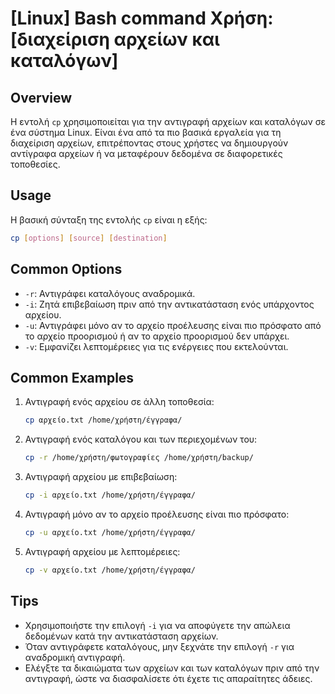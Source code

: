 # [Linux] Bash command Χρήση: [διαχείριση αρχείων και καταλόγων]

## Overview
Η εντολή `cp` χρησιμοποιείται για την αντιγραφή αρχείων και καταλόγων σε ένα σύστημα Linux. Είναι ένα από τα πιο βασικά εργαλεία για τη διαχείριση αρχείων, επιτρέποντας στους χρήστες να δημιουργούν αντίγραφα αρχείων ή να μεταφέρουν δεδομένα σε διαφορετικές τοποθεσίες.

## Usage
Η βασική σύνταξη της εντολής `cp` είναι η εξής:

```bash
cp [options] [source] [destination]
```

## Common Options
- `-r`: Αντιγράφει καταλόγους αναδρομικά.
- `-i`: Ζητά επιβεβαίωση πριν από την αντικατάσταση ενός υπάρχοντος αρχείου.
- `-u`: Αντιγράφει μόνο αν το αρχείο προέλευσης είναι πιο πρόσφατο από το αρχείο προορισμού ή αν το αρχείο προορισμού δεν υπάρχει.
- `-v`: Εμφανίζει λεπτομέρειες για τις ενέργειες που εκτελούνται.

## Common Examples
1. Αντιγραφή ενός αρχείου σε άλλη τοποθεσία:
   ```bash
   cp αρχείο.txt /home/χρήστη/έγγραφα/
   ```

2. Αντιγραφή ενός καταλόγου και των περιεχομένων του:
   ```bash
   cp -r /home/χρήστη/φωτογραφίες /home/χρήστη/backup/
   ```

3. Αντιγραφή αρχείου με επιβεβαίωση:
   ```bash
   cp -i αρχείο.txt /home/χρήστη/έγγραφα/
   ```

4. Αντιγραφή μόνο αν το αρχείο προέλευσης είναι πιο πρόσφατο:
   ```bash
   cp -u αρχείο.txt /home/χρήστη/έγγραφα/
   ```

5. Αντιγραφή αρχείου με λεπτομέρειες:
   ```bash
   cp -v αρχείο.txt /home/χρήστη/έγγραφα/
   ```

## Tips
- Χρησιμοποιήστε την επιλογή `-i` για να αποφύγετε την απώλεια δεδομένων κατά την αντικατάσταση αρχείων.
- Όταν αντιγράφετε καταλόγους, μην ξεχνάτε την επιλογή `-r` για αναδρομική αντιγραφή.
- Ελέγξτε τα δικαιώματα των αρχείων και των καταλόγων πριν από την αντιγραφή, ώστε να διασφαλίσετε ότι έχετε τις απαραίτητες άδειες.